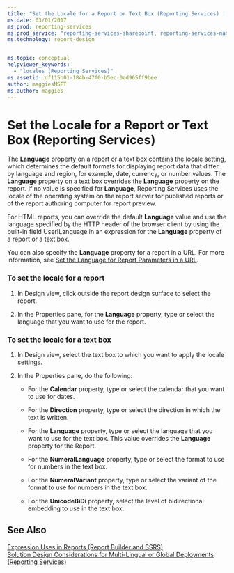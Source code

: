 ```yaml
---
title: "Set the Locale for a Report or Text Box (Reporting Services) | Microsoft Docs"
ms.date: 03/01/2017
ms.prod: reporting-services
ms.prod_service: "reporting-services-sharepoint, reporting-services-native"
ms.technology: report-design


ms.topic: conceptual
helpviewer_keywords: 
  - "locales [Reporting Services]"
ms.assetid: df115b01-184b-47f0-b5ec-0ad965ff9bee
author: maggiesMSFT
ms.author: maggies
---
```

# Set the Locale for a Report or Text Box (Reporting Services)
  The **Language** property on a report or a text box contains the locale setting, which determines the default formats for displaying report data that differ by language and region, for example, date, currency, or number values. The **Language** property on a text box overrides the **Language** property on the report. If no value is specified for **Language**, Reporting Services uses the locale of the operating system on the report server for published reports or of the report authoring computer for report preview.  
  
 For HTML reports, you can override the default **Language** value and use the language specified by the HTTP header of the browser client by using the built-in field User!Language in an expression for the **Language** property of a report or a text box.  
  
 You can also specify the **Language** property for a report in a URL. For more information, see [Set the Language for Report Parameters in a URL](../../reporting-services/set-the-language-for-report-parameters-in-a-url.md).  
  
### To set the locale for a report  
  
1.  In Design view, click outside the report design surface to select the report.  
  
2.  In the Properties pane, for the **Language** property, type or select the language that you want to use for the report.  
  
### To set the locale for a text box  
  
1.  In Design view, select the text box to which you want to apply the locale settings.  
  
2.  In the Properties pane, do the following:  
  
    -   For the **Calendar** property, type or select the calendar that you want to use for dates.  
  
    -   For the **Direction** property, type or select the direction in which the text is written.  
  
    -   For the **Language** property, type or select the language that you want to use for the text box. This value overrides the **Language** property for the Report.  
  
    -   For the **NumeralLanguage** property, type or select the format to use for numbers in the text box.  
  
    -   For the **NumeralVariant** property, type or select the variant of the format to use for numbers in the text box.  
  
    -   For the **UnicodeBiDi** property, select the level of bidirectional embedding to use in the text box.  
  
## See Also  
 [Expression Uses in Reports &#40;Report Builder and SSRS&#41;](../../reporting-services/report-design/expression-uses-in-reports-report-builder-and-ssrs.md)   
 [Solution Design Considerations for Multi-Lingual or Global Deployments (Reporting Services)](https://msdn.microsoft.com/55630eca-d1e5-4ac6-93c7-9a3f15c0d08a)  
  
  
